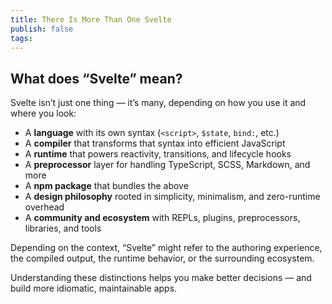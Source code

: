 ```yaml
---
title: There Is More Than One Svelte
publish: false
tags:
---
```


## What does “Svelte” mean?

Svelte isn’t just one thing — it’s many, depending on how you use it and where you look:

- A **language** with its own syntax (`<script>`, `$state`, `bind:`, etc.)
- A **compiler** that transforms that syntax into efficient JavaScript
- A **runtime** that powers reactivity, transitions, and lifecycle hooks
- A **preprocessor** layer for handling TypeScript, SCSS, Markdown, and more
- A **npm package** that bundles the above
- A **design philosophy** rooted in simplicity, minimalism, and zero-runtime overhead
- A **community and ecosystem** with REPLs, plugins, preprocessors, libraries, and tools

Depending on the context, “Svelte” might refer to the authoring experience, the compiled output, the runtime behavior, or the surrounding ecosystem.

Understanding these distinctions helps you make better decisions — and build more idiomatic, maintainable apps.
